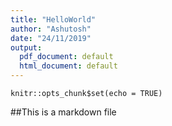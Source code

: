 ```yaml
---
title: "HelloWorld"
author: "Ashutosh"
date: "24/11/2019"
output:
  pdf_document: default
  html_document: default
---
```


```{r setup, include=FALSE}
knitr::opts_chunk$set(echo = TRUE)
```
##This is a markdown file
